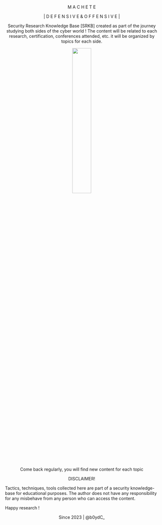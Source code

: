 <p align="center" width="100%"> M A C H E T E</p>

<p align="center" width="100%">| D E F E N S I V E   &   O F F E N S I V E | </p>

<p align="center" width="100%">Security Research Knowledge Base [SRKB] created as part of the journey studying both sides of the cyber world !
The content will be related to each research, certification, conferences attended, etc. it will be organized by topics for each side.

<p align="center" width="100%"><img width="35%" src="https://github.com/machetevault/machete/assets/142649592/f94f9590-f31b-479a-b6c9-e17b03c98073"></p>

<p align="center" width="100%"> Come back regularly, you will find new content for each topic</p>

<p align="center" width="100%">
DISCLAIMER!

Tactics, techniques, tools collected here are part of a security knowledge-base for educational purposes. 
The author does not have any responsibility for any misbehave from any person who can access the content. 

Happy research !</p>

<p align="center" width="100%">Since 2023 | @b0ydC_</p>
